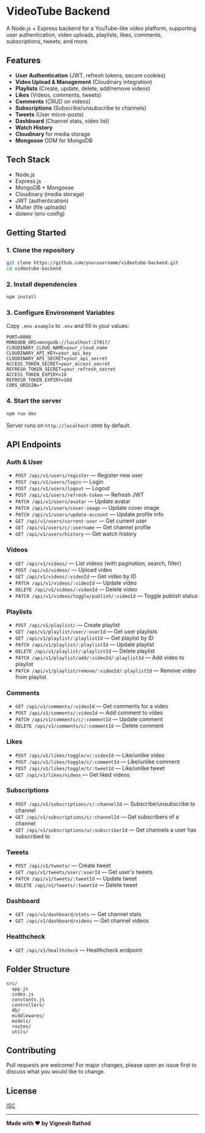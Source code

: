 # VideoTube Backend

A Node.js + Express backend for a YouTube-like video platform, supporting user authentication, video uploads, playlists, likes, comments, subscriptions, tweets, and more.

## Features

- **User Authentication** (JWT, refresh tokens, secure cookies)
- **Video Upload & Management** (Cloudinary integration)
- **Playlists** (Create, update, delete, add/remove videos)
- **Likes** (Videos, comments, tweets)
- **Comments** (CRUD on videos)
- **Subscriptions** (Subscribe/unsubscribe to channels)
- **Tweets** (User micro-posts)
- **Dashboard** (Channel stats, video list)
- **Watch History**
- **Cloudinary** for media storage
- **Mongoose** ODM for MongoDB

## Tech Stack

- Node.js
- Express.js
- MongoDB + Mongoose
- Cloudinary (media storage)
- JWT (authentication)
- Multer (file uploads)
- dotenv (env config)

## Getting Started

### 1. Clone the repository

```bash
git clone https://github.com/yourusername/videotube-backend.git
cd videotube-backend
```

### 2. Install dependencies

```bash
npm install
```

### 3. Configure Environment Variables

Copy `.env.example` to `.env` and fill in your values:

```env
PORT=8000
MONGODB_URI=mongodb://localhost:27017/
CLOUDINARY_CLOUD_NAME=your_cloud_name
CLOUDINARY_API_KEY=your_api_key
CLOUDINARY_API_SECRET=your_api_secret
ACCESS_TOKEN_SECRET=your_access_secret
REFRESH_TOKEN_SECRET=your_refresh_secret
ACCESS_TOKEN_EXPIRY=1d
REFRESH_TOKEN_EXPIRY=10d
CORS_ORIGIN=*
```

### 4. Start the server

```bash
npm run dev
```

Server runs on `http://localhost:8000` by default.

## API Endpoints

### Auth & User

- `POST /api/v1/users/register` — Register new user
- `POST /api/v1/users/login` — Login
- `POST /api/v1/users/logout` — Logout
- `POST /api/v1/users/refresh-token` — Refresh JWT
- `PATCH /api/v1/users/avatar` — Update avatar
- `PATCH /api/v1/users/cover-image` — Update cover image
- `PATCH /api/v1/users/update-account` — Update profile info
- `GET /api/v1/users/current-user` — Get current user
- `GET /api/v1/users/c/:username` — Get channel profile
- `GET /api/v1/users/history` — Get watch history

### Videos

- `GET /api/v1/videos/` — List videos (with pagination, search, filter)
- `POST /api/v1/videos/` — Upload video
- `GET /api/v1/videos/:videoId` — Get video by ID
- `PATCH /api/v1/videos/:videoId` — Update video
- `DELETE /api/v1/videos/:videoId` — Delete video
- `PATCH /api/v1/videos/toggle/publish/:videoId` — Toggle publish status

### Playlists

- `POST /api/v1/playlist/` — Create playlist
- `GET /api/v1/playlist/user/:userId` — Get user playlists
- `GET /api/v1/playlist/:playlistId` — Get playlist by ID
- `PATCH /api/v1/playlist/:playlistId` — Update playlist
- `DELETE /api/v1/playlist/:playlistId` — Delete playlist
- `PATCH /api/v1/playlist/add/:videoId/:playlistId` — Add video to playlist
- `PATCH /api/v1/playlist/remove/:videoId/:playlistId` — Remove video from playlist

### Comments

- `GET /api/v1/comments/:videoId` — Get comments for a video
- `POST /api/v1/comments/:videoId` — Add comment to video
- `PATCH /api/v1/comments/c/:commentId` — Update comment
- `DELETE /api/v1/comments/c/:commentId` — Delete comment

### Likes

- `POST /api/v1/likes/toggle/v/:videoId` — Like/unlike video
- `POST /api/v1/likes/toggle/c/:commentId` — Like/unlike comment
- `POST /api/v1/likes/toggle/t/:tweetId` — Like/unlike tweet
- `GET /api/v1/likes/videos` — Get liked videos

### Subscriptions

- `POST /api/v1/subscriptions/c/:channelId` — Subscribe/unsubscribe to channel
- `GET /api/v1/subscriptions/c/:channelId` — Get subscribers of a channel
- `GET /api/v1/subscriptions/u/:subscriberId` — Get channels a user has subscribed to

### Tweets

- `POST /api/v1/tweets/` — Create tweet
- `GET /api/v1/tweets/user/:userId` — Get user's tweets
- `PATCH /api/v1/tweets/:tweetId` — Update tweet
- `DELETE /api/v1/tweets/:tweetId` — Delete tweet

### Dashboard

- `GET /api/v1/dashboard/stats` — Get channel stats
- `GET /api/v1/dashboard/videos` — Get channel videos

### Healthcheck

- `GET /api/v1/healthcheck` — Healthcheck endpoint

## Folder Structure

```
src/
  app.js
  index.js
  constants.js
  controllers/
  db/
  middlewares/
  models/
  routes/
  utils/
```

## Contributing

Pull requests are welcome! For major changes, please open an issue first to discuss what you would like to change.

## License

[ISC](LICENSE)

---

**Made with ❤️ by Vignesh Rathod**
